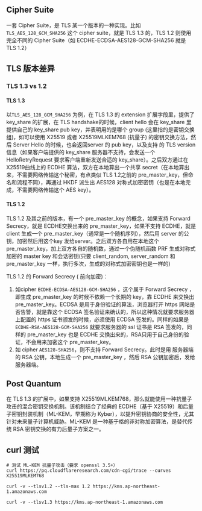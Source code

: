 
## Cipher Suite
一套 Cipher Suite，是 TLS 某一个版本的一种实现。比如  `TLS_AES_128_GCM_SHA256` 这个 cipher suite，就是 TLS 1.3 的，TLS 1.2 则使用完全不同的 Cipher Suite（如  ECDHE-ECDSA-AES128-GCM-SHA256 就是 TLS 1.2）

## TLS 版本差异
### TLS 1.3 vs 1.2
#### TLS 1.3
以`TLS_AES_128_GCM_SHA256` 为例，在 TLS 1.3 的 extension 扩展字段里，提供了 key_share 的扩展，在 TLS handshake的时候，client hello 会在 key_share 里提供自己的 key_share pub key，并表明用的是哪个 group (这里指的是密钥交换组)，如可以使用 X25519 或者 X25519MLKEM768 (抗量子) 的密钥交换方法，然后 Server Hello 的时候，也会返回server 的 pub key，以及支持 的 TLS version 信息（如果客户端提供的 key_share 服务器不支持，会发送一个 HelloRetryRequest 要求客户端重新发送合适的 key_share）。之后双方通过在 X25519曲线上的 ECDHE 算法，双方在本地算出一个共享 secret（在本地算出来，不需要网络传输这个秘密，有点类似 TLS 1.2之前的 pre_master_key，但命名和流程不同），再通过 HKDF 派生出 AES128 对称式加密密钥（也是在本地完成，不需要网络传输这个 AES key）。

#### TLS 1.2
TLS 1.2 及其之前的版本，有一个 pre_master_key 的概念，如果支持 Forward Secrecy，就是 ECDHE交换出来的 pre_master_key，如果不支持 ECDHE，就是 client 生成一个 pre_master_key（通常是一个随机序列），然后用 server 的公钥，加密然后用这个key 发给server。之后双方各自用在本地这个 pre_master_key，加上双方各自的随机数，通过一个伪随机函数 PRF 生成对称式加密的 master key 和会话密钥(只要 client_random, server_random 和 pre_master_key 一样，执行多次，生成的对称式加密密钥也是一样的)


TLS 1.2 的 Forward Secrecy ( 前向加密)：
1. 如cipher  `ECDHE-ECDSA-AES128-GCM-SHA256`  ，这个属于 Forward Secrecy ，即生成 pre_master_key 的时候不依赖一个长期的 key，靠 ECDHE 来交换出 pre_master_key。ECDSA 是用于身份验证的算法，浏览器打开 https 网站是否告警，就是靠这个 ECDSA 签名验证来确认的，所以这种情况就要求服务器上配置的 https 证书颁发的时候，必须使用 ECDSA 签发的。同样的如果是 `ECDHE-RSA-AES128-GCM-SHA256` 就要求服务器的 ssl 证书是 RSA 签发的，同样的 pre_master_key 也是 ECDHE 交换出来的，RSA只用于自己身份的验证，不会用来加密这个 pre_master_key。 
2. 如 cipher `AES128-SHA256`，则不支持 Forward Secrecy。此时是用 服务器端的 RSA 公钥，本地生成一个 pre_master_key ，然后 RSA 公钥加密后，发给服务器端。


## Post Quantum 
在 TLS 1.3 的扩展中，如果支持 X25519MLKEM768，那么就能使用一种抗量子攻击的混合密钥交换机制。该机制结合了经典的 ECDHE（基于 X25519）和后量子密钥封装机制（ML-KEM，早期称为 Kyber），以提升密钥协商的安全性，尤其针对未来量子计算机威胁。ML-KEM 是一种基于格的非对称加密算法，是替代传统 RSA 密钥交换的有力后量子方案之一。



## curl 测试
```
# 测试 ML-KEM 抗量子攻击（要求 openssl 3.5+）
curl https://pq.cloudflareresearch.com/cdn-cgi/trace --curves X25519MLKEM768

curl -v --tlsv1.2 --tls-max 1.2 https://kms.ap-northeast-1.amazonaws.com

curl -v --tlsv1.3 https://kms.ap-northeast-1.amazonaws.com

```
